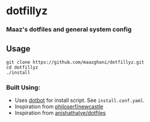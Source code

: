 # dotfillyz

### Maaz's dotfiles and general system config

## Usage

```
git clone https://github.com/maazghani/dotfillyz.git
cd dotfillyz
./install
```

### Built Using:

* Uses [dotbot](https://github.com/anishathalye/dotbot) for install script. See `install.conf.yaml`.
* Inspiration from [philoserf/newcastle](https://github.com/philoserf/newcastle)
* Inspiration from [anishathalye/dotfiles](https://github.com/anishathalye/dotfiles)

